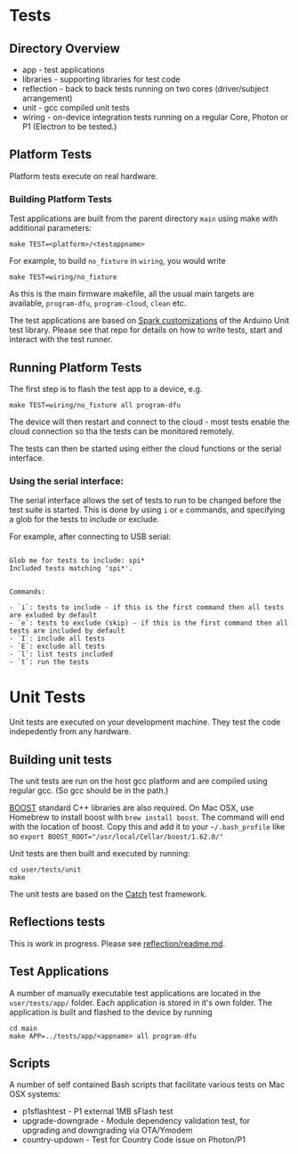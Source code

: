 # Tests

## Directory Overview

- app - test applications
- libraries - supporting libraries for test code
- reflection - back to back tests running on two cores (driver/subject arrangement)
- unit - gcc compiled unit tests
- wiring - on-device integration tests running on a regular Core, Photon or P1 (Electron to be tested.)


## Platform Tests

Platform tests execute on real hardware.

### Building Platform Tests

Test applications are built from the parent directory `main` using make with additional
parameters:

```
make TEST=<platform>/<testappname>
```

For example, to build `no_fixture` in `wiring`, you would write

```
make TEST=wiring/no_fixture
```

As this is the main firmware makefile, all the usual main targets are available, `program-dfu`, `program-cloud`, `clean`
etc.

The test applications are based on [Spark customizations](https://github.com/m-mcgowan/spark-unit-test) of the Arduino Unit test
library. Please see that repo for details on how to write tests, start and interact
with the test runner.

## Running Platform Tests

The first step is to flash the test app to a device, e.g.

```
make TEST=wiring/no_fixture all program-dfu
```

The device will then restart and connect to the cloud - most tests enable the cloud connection so tha the tests can be monitored remotely. 

The tests can then be started using either the cloud functions or the serial interface.

### Using the serial interface:

The serial interface allows the set of tests to run to be changed before the test suite is started. This is done by using `i` or `e` commands, and specifying a glob for the tests to include or exclude.

For example, after connecting to USB serial:

```

Glob me for tests to include: spi*
Included tests matching 'spi*'.


Commands:

- `i`: tests to include - if this is the first command then all tests are exluded by default
- `e`: tests to exclude (skip) - if this is the first command then all tests are included by default
- `I`: include all tests
- `E`: exclude all tests
- `l`: list tests included
- `t`: run the tests

```

# Unit Tests

Unit tests are executed on your development machine. They test the code indepedently from any hardware.

## Building unit tests

The unit tests are run on the host gcc platform and are compiled using regular
gcc. (So gcc should be in the path.)

[BOOST](http://www.boost.org/) standard C++ libraries are also required.  On Mac OSX, use Homebrew to install boost with `brew install boost`.  The command will end with the location of boost.  Copy this and add it to your `~/.bash_profile` like so `export BOOST_ROOT="/usr/local/Cellar/boost/1.62.0/"`

Unit tests are then built and executed by running:

```
cd user/tests/unit
make
```

The unit tests are based on the [Catch](https://github.com/philsquared/Catch)
test framework.


## Reflections tests

This is work in progress.
Please see [reflection/readme.md](reflection/readme.md).

## Test Applications
A number of manually executable test applications are located in the `user/tests/app/` folder. Each application is stored in it's own folder.  The application is built and flashed to the device by running

```
cd main
make APP=../tests/app/<appname> all program-dfu
```

## Scripts

A number of self contained Bash scripts that facilitate various tests on Mac OSX systems:

- p1sflashtest - P1 external 1MB sFlash test
- upgrade-downgrade - Module dependency validation test, for upgrading and downgrading via OTA/Ymodem
- country-updown - Test for Country Code issue on Photon/P1
